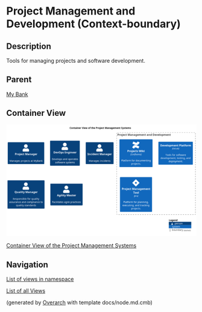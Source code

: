 
# Project Management and Development (Context-boundary)
## Description
Tools for managing projects and software development.

## Parent
[My Bank](../../mybank/mybank-plc.md)

## Container View
![Container View of the Project Management Systems](../../mybank/project-management/container-view.png)

[Container View of the Project Management Systems](../../mybank/project-management/container-view.md)


## Navigation
[List of views in namespace](./views-in-namespace.md)

[List of all Views](../../views.md)


(generated by [Overarch](https://github.com/soulspace-org/overarch) with template docs/node.md.cmb)
